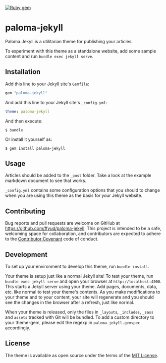 [![Ruby gem](https://img.shields.io/gem/v/paloma-jekyll.svg)](https://rubygems.org/gems/paloma-jekyll)

# paloma-jekyll

Paloma Jekyll is a utilitarian theme for publishing your articles.

To experiment with this theme as a standalone website, add some sample content and run `bundle exec jekyll serve`.

## Installation

Add this line to your Jekyll site's `Gemfile`:

```ruby
gem "paloma-jekyll"
```

And add this line to your Jekyll site's `_config.yml`:

```yaml
theme: paloma-jekyll
```

And then execute:

    $ bundle

Or install it yourself as:

    $ gem install paloma-jekyll

## Usage

Articles should be added to the `_post` folder. Take a look at the example markdown document to see that works.

`_config.yml` contains some configuration options that you should to change when you are using this theme as the basis for your Jekyll website.

## Contributing

Bug reports and pull requests are welcome on GitHub at https://github.com/ffyud/paloma-jekyll. This project is intended to be a safe, welcoming space for collaboration, and contributors are expected to adhere to the [Contributor Covenant](http://contributor-covenant.org) code of conduct.

## Development

To set up your environment to develop this theme, run `bundle install`.

Your theme is setup just like a normal Jekyll site! To test your theme, run `bundle exec jekyll serve` and open your browser at `http://localhost:4000`. This starts a Jekyll server using your theme. Add pages, documents, data, etc. like normal to test your theme's contents. As you make modifications to your theme and to your content, your site will regenerate and you should see the changes in the browser after a refresh, just like normal.

When your theme is released, only the files in `_layouts`, `_includes`, `_sass` and `assets` tracked with Git will be bundled.
To add a custom directory to your theme-gem, please edit the regexp in `paloma-jekyll.gemspec` accordingly.

## License

The theme is available as open source under the terms of the [MIT License](https://opensource.org/licenses/MIT).

